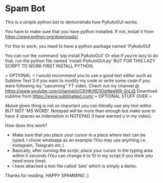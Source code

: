 # Spam Bot
This is a simple python bot to demonstrate how PyAutoGUI works.

You have to make sure that you have python installed.
If not, install it from https://www.python.org/downloads/

For this to work, you need to have a python package named 'PyAutoGUI'

You can run the command 'pip install PyAutoGUI'
Or else if you're lazy to do that, run the python file named 'install-PyAutoGUI.py'
BUT FOR THIS LAZY SCRIPT TO WORK FIRST INSTALL PYTHON.

= OPTIONAL =
I would recommend you to use a good text editor such as Sublime Text 3
if you want to modify my code or write some code if you were following my "upcoming"
YT video. Chech out my channel @ https://www.youtube.com/channel/UCKHKr6D1OgItleeWR-2nLiQ
Download sublime from https://www.sublimetext.com/
= OPTIONAL STUFF OVER =

Above given thing is not so important you can literally use any text editor
BUT NOT 'MS WORD'. Notepad will be more than enough but make sure to have 4
spaces as indentation in NOTEPAD (I have warned u in my video).

How does this work?
 - Make sure that you place your cursor in a place where text can be typed.
   I chose whatsapp as an example (You may use anything i.e. Instagram, Telegram etc.)
 - Basically, after running the script, place your cursor in the typing area
   within 5 seconds (You can change it to 10 in my script if you think you need more time).
 - I have attached a text file called 'bee' which is simply a demo.
 
 Thanks for reading.
 HAPPY SPAMMING ;)
